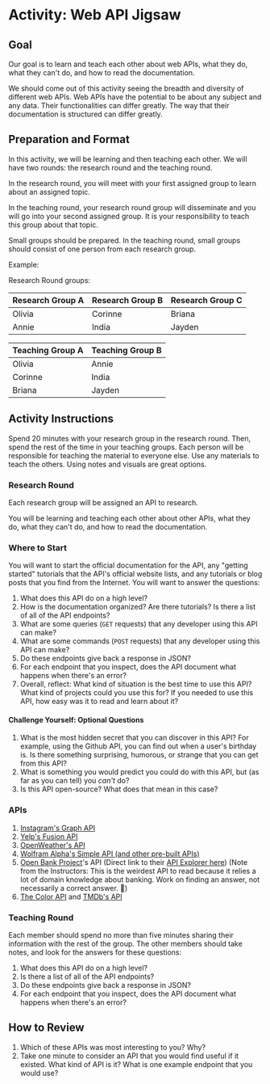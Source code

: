 # Activity: Web API Jigsaw

## Goal

Our goal is to learn and teach each other about web APIs, what they do, what they can't do, and how to read the documentation.

We should come out of this activity seeing the breadth and diversity of different web APIs. Web APIs have the potential to be about any subject and any data. Their functionalities can differ greatly. The way that their documentation is structured can differ greatly.

## Preparation and Format

In this activity, we will be learning and then teaching each other. We will have two rounds: the research round and the teaching round.

In the research round, you will meet with your first assigned group to learn about an assigned topic.

In the teaching round, your research round group will disseminate and you will go into your second assigned group. It is your responsibility to teach this group about that topic.

Small groups should be prepared. In the teaching round, small groups should consist of one person from each research group.

Example:

Research Round groups:

| Research Group A | Research Group B | Research Group C |
| ---------------- | ---------------- | ---------------- |
| Olivia           | Corinne          | Briana           |
| Annie            | India            | Jayden           |

| Teaching Group A | Teaching Group B |
| ---------------- | ---------------- |
| Olivia           | Annie            |
| Corinne          | India            |
| Briana           | Jayden           |

## Activity Instructions

Spend 20 minutes with your research group in the research round. Then, spend the rest of the time in your teaching groups. Each person will be responsible for teaching the material to everyone else. Use any materials to teach the others. Using notes and visuals are great options.

### Research Round

Each research group will be assigned an API to research.

You will be learning and teaching each other about other APIs, what they do, what they can't do, and how to read the documentation.

### Where to Start

You will want to start the official documentation for the API, any "getting started" tutorials that the API's official website lists, and any tutorials or blog posts that you find from the Internet. You will want to answer the questions:

1. What does this API do on a high level?
1. How is the documentation organized? Are there tutorials? Is there a list of all of the API endpoints?
1. What are some queries (`GET` requests) that any developer using this API can make?
1. What are some commands (`POST` requests) that any developer using this API can make?
1. Do these endpoints give back a response in JSON?
1. For each endpoint that you inspect, does the API document what happens when there's an error?
1. Overall, reflect: What kind of situation is the best time to use this API? What kind of projects could you use this for? If you needed to use this API, how easy was it to read and learn about it?

#### Challenge Yourself: Optional Questions

1. What is the most hidden secret that you can discover in this API? For example, using the Github API, you can find out when a user's birthday is. Is there something surprising, humorous, or strange that you can get from this API?
1. What is something you would predict you could do with this API, but (as far as you can tell) you _can't_ do?
1. Is this API open-source? What does that mean in this case?

### APIs

1. [Instagram's Graph API](https://developers.facebook.com/products/instagram/)
1. [Yelp's Fusion API](https://www.yelp.com/fusion)
1. [OpenWeather's API](https://openweathermap.org/api)
1. [Wolfram Alpha's Simple API (and other pre-built APIs)](http://products.wolframalpha.com/api/)
1. [Open Bank Project](https://www.openbankproject.com)'s API (Direct link to their [API Explorer here](https://apiexplorer.openbankproject.com/)) (Note from the Instructors: This is the weirdest API to read because it relies a lot of domain knowledge about banking. Work on finding an answer, not necessarily a correct answer. 🙂)
1. [The Color API](https://www.thecolorapi.com) and [TMDb's API](https://www.themoviedb.org/documentation/api)

### Teaching Round

Each member should spend no more than five minutes sharing their information with the rest of the group. The other members should take notes, and look for the answers for these questions:

1. What does this API do on a high level?
1. Is there a list of all of the API endpoints?
1. Do these endpoints give back a response in JSON?
1. For each endpoint that you inspect, does the API document what happens when there's an error?

## How to Review

1. Which of these APIs was most interesting to you? Why?
1. Take one minute to consider an API that you would find useful if it existed. What kind of API is it? What is one example endpoint that you would use?
